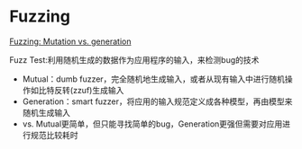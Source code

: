 # Fuzzing
[Fuzzing: Mutation vs. generation](https://resources.infosecinstitute.com/topic/fuzzing-mutation-vs-generation/)

Fuzz Test:利用随机生成的数据作为应用程序的输入，来检测bug的技术
* Mutual：dumb fuzzer，完全随机地生成输入，或者从现有输入中进行随机操作如比特反转(zzuf)生成输入
* Generation：smart fuzzer，将应用的输入规范定义成各种模型，再由模型来随机生成输入
* vs. Mutual更简单，但只能寻找简单的bug，Generation更强但需要对应用进行规范比较耗时

